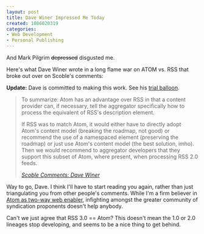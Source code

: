 ```yaml
--- 
layout: post
title: Dave Winer Impressed Me Today
created: 1086020319
categories: 
- Web Development
- Personal Publishing
---
```

<p>And Mark Pilgrim <strike>depressed</strike> disgusted me.</p>

<p>Here's what Dave Winer wrote in a long flame war on ATOM vs. RSS that broke out over on Scoble's comments:</p>

<p><strong>Update:</strong> Dave is committed to making this work. See his <a href="http://blogs.law.harvard.edu/crimson1/2004/05/31#a1696">trial balloon</a>.</p>
<!--break-->
<blockquote>
<p>To summarize: Atom has an advantage over RSS in that a content provider can, if necessary, tell the aggregator specifically how to process the equivalent of RSS's description element.</p>

<p>If RSS was to match Atom, it would either have to directly adopt Atom's content model (breaking the roadmap, not good) or recommend the use of a namespaced element (preserving the roadmap) or just use Atom's content model (the best solution, imho). Then we would recommend to aggregator developers that they support this subset of Atom, where present, when processing RSS 2.0 feeds.</p>
<cite><a href="http://scoblecomments.scripting.com/discuss/msgReader$12624?y=2004&m=5&d=31">Scoble Comments: Dave Winer</a></cite>
</blockquote>

<p>Way to go, Dave. I think I'll have to start reading you again, rather than just triangulating you from other people's comments. While I'm a firm believer in <a href="http://www.bmannconsulting.com/node/view/1193">Atom as two-way web enabler</a>, infighting amongst the greater community of syndication proponents doesn't help anybody.</p>

<p>Can't we just agree that RSS 3.0 == Atom? This doesn't mean the 1.0 or 2.0 lineages stop developing, and seems to be a nice thing to get behind.</p>
